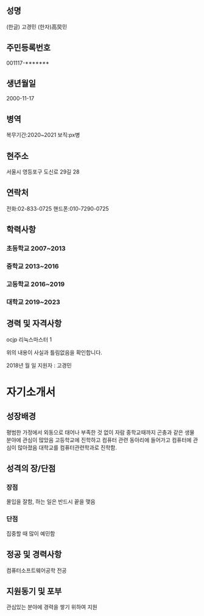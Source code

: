 ## 성명
(한글) 고경민 (한자)高炅민
## 주민등록번호
001117-*******
## 생년월일 
2000-11-17
## 병역
복무기간:2020~2021 보직:px병
## 현주소
서울시 영등포구 도신로 29길 28
## 연락처
전화:02-833-0725 핸드폰:010-7290-0725
## 학력사항
### 초등학교 2007~2013
### 중학교 2013~2016
### 고등학교 2016~2019
### 대학교 2019~2023
## 경력 및 자격사항
ocjp 리눅스마스터 1


 
위의 내용이 사실과 틀림없음을 확인합니다.

2018년 월 일
지원자 : 고경민

# 자기소개서

## 성장배경
평범한 가정에서 외동으로 태어나 부족한 것 없이 자람 
중학교때까지 곤충과 같은 생물 분야에 관심이 많았음 
고등학교에 진학하고 컴퓨터 관련 동아리에 들어가고 컴퓨터에 관심이 많아졌음 
대학교를 컴퓨터관련학과로 진학함. 

## 성격의 장/단점
### 장점 
몰입을 잘함, 하는 일은 반드시 끝을 맺음 
### 단점
집중할 때 많이 예민함 

## 정공 및 경력사항
컴퓨터소프트웨어공학 전공

## 지원동기 및 포부
관심있는 분야에 경력을 쌓기 위하여 지원 



